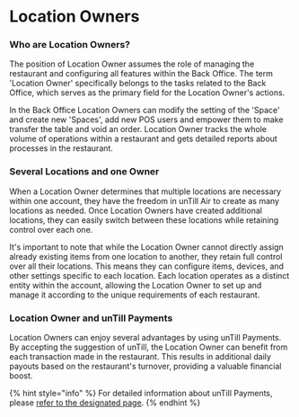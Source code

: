 # Location Owners

### Who are Location Owners?

The position of Location Owner assumes the role of managing the restaurant and configuring all features within the Back Office. The term 'Location Owner' specifically belongs to the tasks related to the Back Office, which serves as the primary field for the Location Owner's actions.&#x20;

In the Back Office Location Owners can modify the setting of the 'Space' and create new 'Spaces', add new POS users and empower them to make transfer the table and void an order. Location Owner tracks the whole volume of operations within a restaurant and gets detailed reports about processes in the restaurant.&#x20;

### Several Locations and one Owner&#x20;

When a Location Owner determines that multiple locations are necessary within one account, they have the freedom in unTill Air to create as many locations as needed. Once Location Owners have created additional locations, they can easily switch between these locations while retaining control over each one.&#x20;

It's important to note that while the Location Owner cannot directly assign already existing items from one location to another, they retain full control over all their locations. This means they can configure items, devices, and other settings specific to each location. Each location operates as a distinct entity within the account, allowing the Location Owner to set up and manage it according to the unique requirements of each restaurant.

### Location Owner and unTill Payments

Location Owners can enjoy several advantages by using unTill Payments. By accepting the suggestion of unTill, the Location Owner can benefit from each transaction made in the restaurant. This results in additional daily payouts based on the restaurant's turnover, providing a valuable financial boost.

{% hint style="info" %}
For detailed information about unTill Payments, please [refer to the designated page](../untill-payments.md).
{% endhint %}

